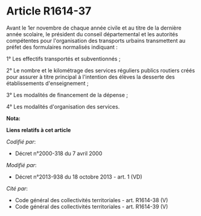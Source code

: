 # Article R1614-37

Avant le 1er novembre de chaque année civile et au titre de la dernière année scolaire, le président du conseil départemental
et les autorités compétentes pour l'organisation des transports urbains transmettent au préfet des formulaires normalisés
indiquant : 

1° Les effectifs transportés et subventionnés ; 

2° Le nombre et le kilométrage des services réguliers publics routiers créés pour assurer à titre principal à l'intention des
élèves la desserte des établissements d'enseignement ; 

3° Les modalités de financement de la dépense ; 

4° Les modalités d'organisation des services.

**Nota:**



**Liens relatifs à cet article**

_Codifié par_:

  - Décret n°2000-318 du 7 avril 2000

_Modifié par_:

  - Décret n°2013-938 du 18 octobre 2013 - art. 1 (VD)

_Cité par_:

  - Code général des collectivités territoriales - art. R1614-38 (V)
  - Code général des collectivités territoriales - art. R1614-39 (V)
